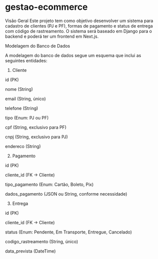 # gestao-ecommerce
Visão Geral
Este projeto tem como objetivo desenvolver um sistema para cadastro de clientes (PJ e PF), formas de pagamento e status de entrega com código de rastreamento. O sistema será baseado em Django para o backend e poderá ter um frontend em Next.js.

Modelagem do Banco de Dados

A modelagem do banco de dados segue um esquema que inclui as seguintes entidades:

1. Cliente

id (PK)

nome (String)

email (String, único)

telefone (String)

tipo (Enum: PJ ou PF)

cpf (String, exclusivo para PF)

cnpj (String, exclusivo para PJ)

endereco (String)

2. Pagamento

id (PK)

cliente_id (FK -> Cliente)

tipo_pagamento (Enum: Cartão, Boleto, Pix)

dados_pagamento (JSON ou String, conforme necessidade)

3. Entrega

id (PK)

cliente_id (FK -> Cliente)

status (Enum: Pendente, Em Transporte, Entregue, Cancelado)

codigo_rastreamento (String, único)

data_prevista (DateTime)
